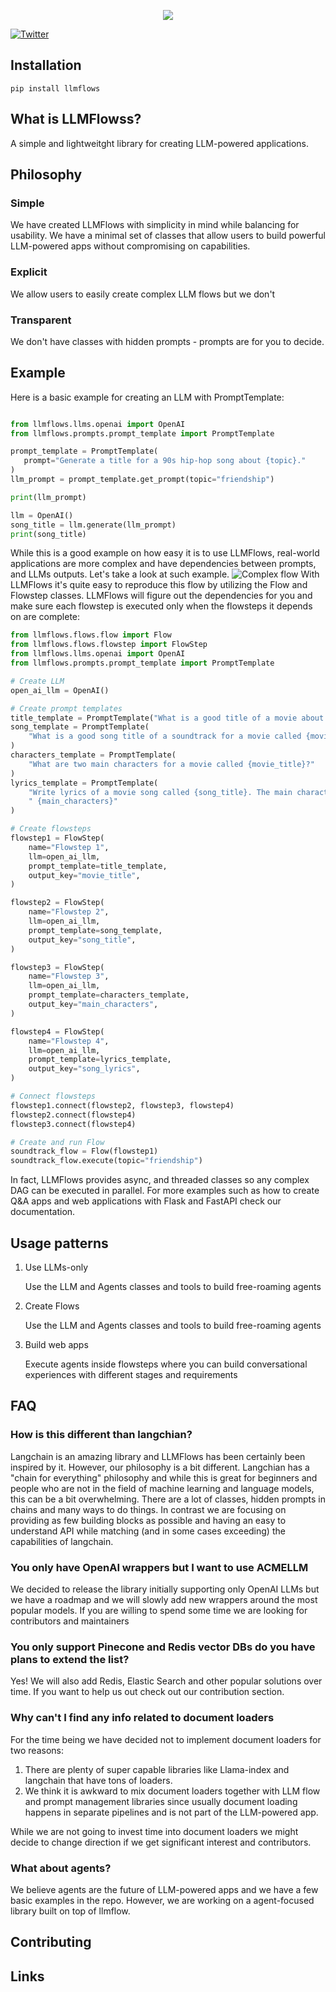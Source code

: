 <p align="center">
  <img src="docs/logo.png" />
</p>

[![Twitter](https://img.shields.io/twitter/follow/LLMFlows?style=social)](https://twitter.com/LLMFlows)

## Installation
```
pip install llmflows
```

## What is LLMFlowss?
A simple and lightweitght library for creating LLM-powered applications.

## Philosophy

### Simple
We have created LLMFlows with simplicity in mind while balancing for usability. We have a minimal set of classes that allow users to build powerful LLM-powered apps without compromising on capabilities.

### Explicit
We allow users to easily create complex LLM flows but we don't 

### Transparent
We don't have classes with hidden prompts - prompts are for you to decide.

## Example
Here is a basic example for creating an LLM with PromptTemplate:

```python

from llmflows.llms.openai import OpenAI
from llmflows.prompts.prompt_template import PromptTemplate

prompt_template = PromptTemplate(
   prompt="Generate a title for a 90s hip-hop song about {topic}."
)
llm_prompt = prompt_template.get_prompt(topic="friendship")

print(llm_prompt)

llm = OpenAI()
song_title = llm.generate(llm_prompt)
print(song_title)

```

While this is a good example on how easy it is to use LLMFlows, real-world applications are more complex and have dependencies between prompts, and LLMs outputs. Let's take a look at such example. 
![Complex flow](docs/complex_flow.png)
With LLMFlows it's quite easy to reproduce this flow by utilizing the Flow and Flowstep classes. LLMFlows will figure out the dependencies for you and make sure each flowstep is executed only when the flowsteps it depends on are complete:

```python
from llmflows.flows.flow import Flow
from llmflows.flows.flowstep import FlowStep
from llmflows.llms.openai import OpenAI
from llmflows.prompts.prompt_template import PromptTemplate

# Create LLM
open_ai_llm = OpenAI()

# Create prompt templates
title_template = PromptTemplate("What is a good title of a movie about {topic}?")
song_template = PromptTemplate(
    "What is a good song title of a soundtrack for a movie called {movie_title}?"
)
characters_template = PromptTemplate(
    "What are two main characters for a movie called {movie_title}?"
)
lyrics_template = PromptTemplate(
    "Write lyrics of a movie song called {song_title}. The main characters are"
    " {main_characters}"
)

# Create flowsteps
flowstep1 = FlowStep(
    name="Flowstep 1",
    llm=open_ai_llm,
    prompt_template=title_template,
    output_key="movie_title",
)

flowstep2 = FlowStep(
    name="Flowstep 2",
    llm=open_ai_llm,
    prompt_template=song_template,
    output_key="song_title",
)

flowstep3 = FlowStep(
    name="Flowstep 3",
    llm=open_ai_llm,
    prompt_template=characters_template,
    output_key="main_characters",
)

flowstep4 = FlowStep(
    name="Flowstep 4",
    llm=open_ai_llm,
    prompt_template=lyrics_template,
    output_key="song_lyrics",
)

# Connect flowsteps
flowstep1.connect(flowstep2, flowstep3, flowstep4)
flowstep2.connect(flowstep4)
flowstep3.connect(flowstep4)

# Create and run Flow
soundtrack_flow = Flow(flowstep1)
soundtrack_flow.execute(topic="friendship")

```
In fact, LLMFlows provides async, and threaded classes so any complex DAG can be executed in parallel.
For more examples such as how to create Q&A apps and web applications with Flask and FastAPI check our documentation.

## Usage patterns 
1. Use LLMs-only

    Use the LLM and Agents classes and tools to build free-roaming agents   

2. Create Flows

    Use the LLM and Agents classes and tools to build free-roaming agents

3. Build web apps

    Execute agents inside flowsteps where you can build conversational experiences with different stages and requirements

## FAQ

### How is this different than langchian?
Langchain is an amazing library and LLMFlows has been certainly been inspired by it. However, our philosophy is a bit different. Langchian has a "chain for everything" philosophy and while this is great for beginners and people who are not in the field of machine learning and language models, this can be a bit overwhelming. There are a lot of classes, hidden prompts in chains and many ways to do things. In contrast we are focusing on providing as few building blocks as possible and having an easy to understand API while matching (and in some cases exceeding) the capabilities of langchain.

### You only have OpenAI wrappers but I want to use ACMELLM
We decided to release the library initially supporting only OpenAI LLMs but we have a roadmap and we will slowly add new wrappers around the most popular models. If you are willing to spend some time we are looking for contributors and maintainers

### You only support Pinecone and Redis vector DBs do you have plans to extend the list?
Yes! We will also add Redis, Elastic Search and other popular solutions over time. If you want to help us out check out our contribution section.

### Why can't I find any info related to document loaders
For the time being we have decided not to implement document loaders for two reasons:
1. There are plenty of super capable libraries like Llama-index and langchain that have tons of loaders.
2. We think it is awkward to mix document loaders together with LLM flow and prompt management libraries since usually document loading happens in separate pipelines and is not part of the LLM-powered app.

While we are not going to invest time into document loaders we might decide to change direction if we get significant interest and contributors.

### What about agents?
We believe agents are the future of LLM-powered apps and we have a few basic examples in the repo. However, we are working on a agent-focused library built on top of llmflow.


## Contributing

## Links

